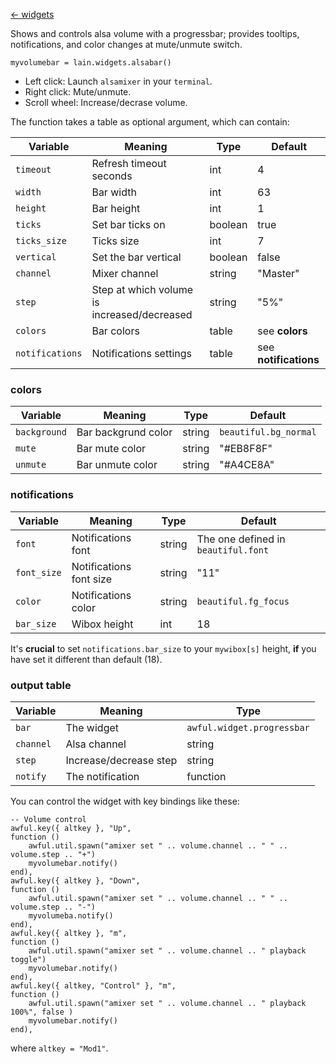 [<- widgets](https://github.com/copycat-killer/lain/wiki/Widgets)

Shows and controls alsa volume with a progressbar; provides tooltips, notifications, and color changes at mute/unmute switch.

	myvolumebar = lain.widgets.alsabar()

* Left click: Launch `alsamixer` in your `terminal`.
* Right click: Mute/unmute.
* Scroll wheel: Increase/decrase volume.

The function takes a table as optional argument, which can contain:

Variable | Meaning | Type | Default
--- | --- | --- | ---
`timeout` | Refresh timeout seconds | int | 4
`width` | Bar width | int | 63
`height` | Bar height | int | 1
`ticks` | Set bar ticks on | boolean | true
`ticks_size` | Ticks size | int | 7
`vertical` | Set the bar vertical | boolean | false
`channel` | Mixer channel | string | "Master" 
`step` | Step at which volume is increased/decreased | string | "5%"
`colors` | Bar colors | table | see **colors**
`notifications` | Notifications settings | table | see **notifications**

### colors

Variable | Meaning | Type | Default
--- | --- | --- | ---
`background` | Bar backgrund color | string | `beautiful.bg_normal`
`mute` | Bar mute color | string | "#EB8F8F"
`unmute` | Bar unmute color | string | "#A4CE8A"

### notifications

Variable | Meaning | Type | Default
--- | --- | --- | ---
`font` | Notifications font | string | The one defined in `beautiful.font`
`font_size` | Notifications font size | string | "11"
`color` | Notifications color | string | `beautiful.fg_focus`
`bar_size` | Wibox height | int | 18

It's **crucial** to set `notifications.bar_size` to your `mywibox[s]` height,
**if** you have set it different than default (18). 

### output table

Variable | Meaning | Type
--- | --- | ---
`bar` | The widget | `awful.widget.progressbar`
`channel` | Alsa channel | string
`step` | Increase/decrease step | string
`notify` | The notification | function

You can control the widget with key bindings like these:

    -- Volume control
    awful.key({ altkey }, "Up",
    function ()
        awful.util.spawn("amixer set " .. volume.channel .. " " .. volume.step .. "+")
        myvolumebar.notify()
    end),
    awful.key({ altkey }, "Down",
    function ()
        awful.util.spawn("amixer set " .. volume.channel .. " " .. volume.step .. "-")
        myvolumeba.notify()
    end),
    awful.key({ altkey }, "m",
    function ()
        awful.util.spawn("amixer set " .. volume.channel .. " playback toggle")
        myvolumebar.notify()
    end),
    awful.key({ altkey, "Control" }, "m", 
    function ()
        awful.util.spawn("amixer set " .. volume.channel .. " playback 100%", false )
        myvolumebar.notify()
    end),

where `altkey = "Mod1"`.